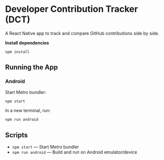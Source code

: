 # Developer Contribution Tracker (DCT)

A React Native app to track and compare GitHub contributions side by side.

**Install dependencies**
   ```sh
   npm install
   ```

## Running the App

### Android

Start Metro bundler:
```sh
npm start
```
In a new terminal, run:
```sh
npm run android
```

## Scripts

- `npm start` — Start Metro bundler
- `npm run android` — Build and run on Android emulator/device
